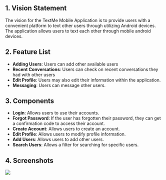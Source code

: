 ## 1. Vision Statement
The vision for the TextMe Mobile Application is to provide users with a
convenient platform to text other users through utilizing Android devices.
The application allows users to text each other through mobile
android devices. 

## 2. Feature List
* **Adding Users**: Users can add other available users
* **Recent Conversations**: Users can check on recent conversations they had with other users
* **Edit Profile**: Users may also edit their information within the application.
* **Messaging**: Users can message other users.

## 3. Components
* **Login**: Allows users to use their accounts.
* **Forgot Password**: If the user has forgotten their password, they can get a confirmation code to access their account.
* **Create Account**: Allows users to create an account.
* **Edit Profile**: Allows users to modify profile information.
* **Add Users**: Allows users to add other users.
* **Search Users**: Allows a filter for searching for specific users.
## 4. Screenshots
![]([https://i.postimg.cc/d3CZCLrm/snaps-0.png](https://i.postimg.cc/HLjfKtMw/snaps-1.png)https://i.postimg.cc/HLjfKtMw/snaps-1.png)
